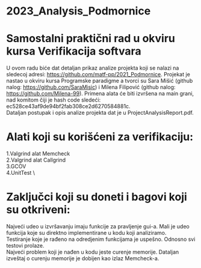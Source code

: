 # 2023_Analysis_Podmornice

# Samostalni praktični rad u okviru kursa Verifikacija softvara

U ovom radu biće dat detaljan prikaz analize projekta koji se nalazi na sledecoj adresi: 
https://github.com/matf-pp/2021_Podmornice.
Projekat je nastao u okviru kursa Programske paradigme a tvorci su Sara Mišić (github nalog: https://github.com/SaraMisic) i Milena Filipović (github nalog: https://github.com/Milena-99). 
Primena alata će biti izvršena na main grani, nad komitom čiji je
hash code sledeći: ec528ce43af9de94bf2fab308ce2d6270584881c. \
Dataljan postupak i opis analize projekta dat je u ProjectAnalysisReport.pdf. 

# Alati koji su korišćeni za verifikaciju:
1.Valgrind alat Memcheck \
2.Valgrind alat Callgrind \
3.GCOV  \
4.UnitTest  \

# Zaključci koji su doneti i bagovi koji su otkriveni:
Najveći udeo u izvršavanju imaju funkcije za pravljenje gui-a. Mali je udeo funkcija koje su direktno implementirane u kodu koji analiziramo.  \
Testiranje koje je rađeno na odredjenim funkcijama je uspešno. Odnosno svi testovi prolaze.  \
Najveći problem koji je nađen u kodu jeste curenje memorije. Dataljan izveštaj o curenju memorije je dobijen kao izlaz Memcheck-a.
